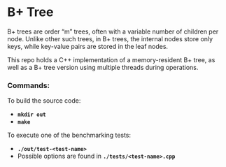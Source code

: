 # B+ Tree
B+ trees are order “m” trees, often with a variable number of children per node. Unlike other such trees, in B+ trees, the internal nodes store only keys, while key-value pairs are stored in the leaf nodes. 

This repo holds a C++ implementation of a memory-resident B+ tree, as well as a B+ tree version using multiple threads during operations.

### Commands:
To build the source code:
- **`mkdir out`**
- **`make`**

To execute one of the benchmarking tests: 
- **`./out/test-<test-name>`**
- Possible options are found in **`./tests/<test-name>.cpp`**
